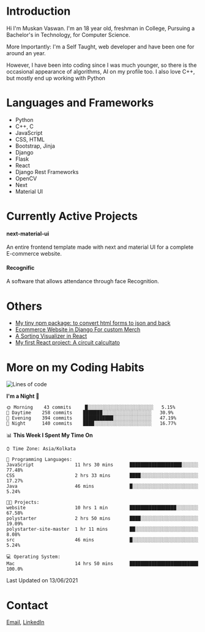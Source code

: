 <!-- - I’m currently working on:
&nbsp;&nbsp;&nbsp;&nbsp;&nbsp;&nbsp; *Circuits*[https://muskanvaswan.github.io/circuits] which, as the name suggests,  is a calculator for solving circuits with ease. This is my first React project
#### I’m currently learning : 
&nbsp;&nbsp;&nbsp;&nbsp;&nbsp;&nbsp; React.js
#### Ask me about:
&nbsp;&nbsp;&nbsp;&nbsp;&nbsp;&nbsp; Anything
#### How to reach me:
&nbsp;&nbsp;&nbsp;&nbsp;&nbsp;&nbsp; Email[mailto:muskanvaswan@gmail.com] LinkedIn[https://www.linkedin.com/in/muskan-vaswan?lipi=urn%3Ali%3Apage%3Ad_flagship3_profile_view_base_contact_details%3B%2FQpdlv5fQ12Ru4DkW2TysA%3D%3D]
#### Pronouns:
&nbsp;&nbsp;&nbsp;&nbsp;&nbsp;&nbsp; Her -->

# Introduction
Hi I'm Muskan Vaswan.
I'm an 18 year old,
freshman in College,
Pursuing a Bachelor's in Technology, for Computer Science.

More Importantly: I'm a Self Taught, web developer and have been one for around an year.

However, I have been into coding since I was much younger, so there is the occasional appearance of algorithms, AI on my profile too. I also love C++, but mostly end up working with Python


# Languages and Frameworks

- Python
- C++, C
- JavaScript
- CSS, HTML 
- Bootstrap, Jinja
- Django
- Flask
- React 
- Django Rest Frameworks
- OpenCV
- Next
- Material UI

# Currently Active Projects

#### next-material-ui
An entire frontend template made with next and material UI for a complete E-commerce website.

#### Recognific
A software that allows attendance through face Recognition.

# Others
- [My tiny npm package: to convert html forms to json and back](https://www.npmjs.com/package/forms-dynamically)
- [Ecommerce Website in Django For custom Merch](https://merch-commerce.herokuapp.com/)
- [A Sorting Visualizer in React](https://muskanvaswan.github.io/SortingVisualizer/)
- [My first React project: A circuit calcultato](https://muskanvaswan.github.io/circuits)

# More on my Coding Habits

<!--START_SECTION:waka-->
![Lines of code](https://img.shields.io/badge/From%20Hello%20World%20I%27ve%20Written-177323%20lines%20of%20code-blue)

**I'm a Night 🦉** 

```text
🌞 Morning    43 commits     █░░░░░░░░░░░░░░░░░░░░░░░░   5.15% 
🌆 Daytime    258 commits    ███████░░░░░░░░░░░░░░░░░░   30.9% 
🌃 Evening    394 commits    ███████████░░░░░░░░░░░░░░   47.19% 
🌙 Night      140 commits    ████░░░░░░░░░░░░░░░░░░░░░   16.77%

```


📊 **This Week I Spent My Time On** 

```text
⌚︎ Time Zone: Asia/Kolkata

💬 Programming Languages: 
JavaScript               11 hrs 30 mins      ███████████████████░░░░░░   77.48% 
CSS                      2 hrs 33 mins       ████░░░░░░░░░░░░░░░░░░░░░   17.27% 
Java                     46 mins             █░░░░░░░░░░░░░░░░░░░░░░░░   5.24%

🐱‍💻 Projects: 
website                  10 hrs 1 min        █████████████████░░░░░░░░   67.58% 
polystarter              2 hrs 50 mins       ████░░░░░░░░░░░░░░░░░░░░░   19.09% 
polystarter-site-master  1 hr 11 mins        ██░░░░░░░░░░░░░░░░░░░░░░░   8.08% 
src                      46 mins             █░░░░░░░░░░░░░░░░░░░░░░░░   5.24%

💻 Operating System: 
Mac                      14 hrs 50 mins      █████████████████████████   100.0%

```


 Last Updated on 13/06/2021
<!--END_SECTION:waka-->

# Contact

[Email](mailto:muskanvaswan@gmail.com), [LinkedIn](https://www.linkedin.com/in/muskan-vaswan?lipi=urn%3Ali%3Apage%3Ad_flagship3_profile_view_base_contact_details%3B%2FQpdlv5fQ12Ru4DkW2TysA%3D%3D)



